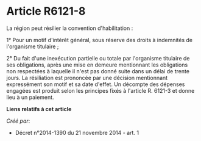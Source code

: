 # Article R6121-8

La région peut résilier la convention d'habilitation : 

1° Pour un motif d'intérêt général, sous réserve des droits à indemnités de l'organisme titulaire ; 

2° Du fait d'une inexécution partielle ou totale par l'organisme titulaire de ses obligations, après une mise en demeure
mentionnant les obligations non respectées à laquelle il n'est pas donné suite dans un délai de trente jours. La résiliation
est prononcée par une décision mentionnant expressément son motif et sa date d'effet. Un décompte des dépenses engagées est
produit selon les principes fixés à l'article R. 6121-3 et donne lieu à un paiement.

**Liens relatifs à cet article**

_Créé par_:

  - Décret n°2014-1390 du 21 novembre 2014 - art. 1
